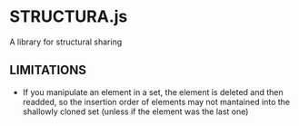 # STRUCTURA.js

A library for structural sharing

## LIMITATIONS

- If you manipulate an element in a set, the element is deleted and then readded, so the insertion order of elements may not mantained into the shallowly cloned set (unless if the element was the last one)